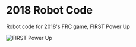 # 2018 Robot Code
Robot code for 2018's FRC game, FIRST Power Up

![FIRST Power Up](http://shrewsburyrobotics.org/wp-content/uploads/2017/09/FIRST-FRC18-PowerUp-OneLine.jpg)
